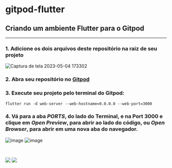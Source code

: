 # gitpod-flutter

## Criando um ambiente Flutter para o Gitpod

---

### 1. Adicione os dois arquivos deste repositório na raiz de seu projeto

![Captura de tela 2023-05-04 173302](https://user-images.githubusercontent.com/94010073/236323480-1f23e3de-adf8-414b-9a55-30e58ba63227.png)

### 2. Abra seu repositório no [Gitpod](https://www.gitpod.io)

### 3. Execute seu projeto pelo terminal do Gitpod:

`flutter run -d web-server --web-hostname=0.0.0.0 --web-port=3000`

### 4. Vá para a aba *PORTS*, do lado do Terminal, e na Port 3000 e clique em *Open Preview*, para abrir ao lado do código, ou *Open Browser*, para abrir em uma nova aba do navegador.

![image](https://user-images.githubusercontent.com/94010073/236356301-ac3feab6-a7e9-41fe-b097-3993ec138a17.png)
![image](https://user-images.githubusercontent.com/94010073/236356199-5c6f1887-e5a4-4202-b0b0-b6d7da3b1aea.png)


<br>

![](https://img.shields.io/badge/Gitpod-000000?style=for-the-badge&logo=gitpod&logoColor=#FFAE33)
![](https://img.shields.io/badge/Flutter-02569B?style=for-the-badge&logo=flutter&logoColor=white)

